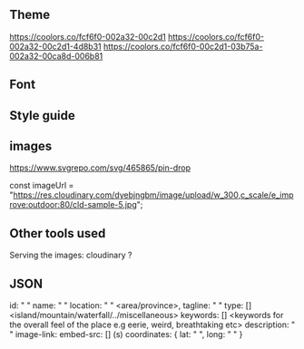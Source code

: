 
## Theme
https://coolors.co/fcf6f0-002a32-00c2d1
https://coolors.co/fcf6f0-002a32-00c2d1-4d8b31
https://coolors.co/fcf6f0-00c2d1-03b75a-002a32-00ca8d-006b81

## Font

## Style guide

## images
https://www.svgrepo.com/svg/465865/pin-drop

const imageUrl =
   "https://res.cloudinary.com/dyebjngbm/image/upload/w_300,c_scale/e_improve:outdoor:80/cld-sample-5.jpg";


## Other tools used
Serving the images: cloudinary ?

## JSON

id: " "
name: " " <name of place>
location: " " <area/province>, <country>
tagline: " " <some tagline>
type: [] <island/mountain/waterfall/../miscellaneous>
keywords: [] <keywords for the overall feel of the place 
            e.g eerie, weird, breathtaking etc>
description: " " <a small paragraph for context>
image-link: <link>
embed-src: [] <link>(s)
coordinates: {
    lat: " ",
    long: " "
}

